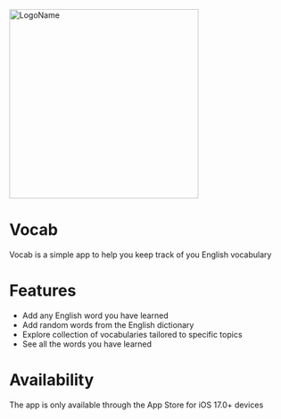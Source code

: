<img width="339" alt="LogoName" src="https://github.com/user-attachments/assets/1932bb49-0049-4ba1-a7b5-1698c02c8e3e" />

# Vocab
Vocab is a simple app to help you keep track of you English vocabulary

# Features
- Add any English word you have learned
- Add random words from the English dictionary
- Explore collection of vocabularies tailored to specific topics
- See all the words you have learned

# Availability
The app is only available through the App Store for iOS 17.0+ devices
